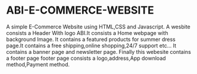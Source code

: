 # ABI-E-COMMERCE-WEBSITE
A simple E-Commerce Website using HTML,CSS and Javascript.
A wesbite consists a Header With logo ABI.It consists a Home webpage with background Image.
It contains a featured products for summer dress page.It contains a free shipping,online shopping,24/7 support etc...
It contains a banner page and newsletter page.
Finally this webesite contains a footer page footer page consists a logo,address,App download method,Payment method.
